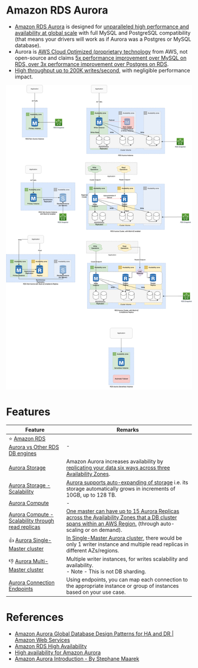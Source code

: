 # Amazon RDS Aurora
- [Amazon RDS Aurora](https://aws.amazon.com/rds/aurora/) is designed for [unparalleled high performance and availability at global scale](../../../../1_HLDDesignComponents/0_SystemGlossaries/Scalability/LatencyThroughput.md) with full MySQL and PostgreSQL compatibility (that means your drivers will work as if Aurora was a Postgres or MySQL database).
- Aurora is [AWS Cloud Optimized (proprietary technology](https://aws.amazon.com/rds/aurora/) from AWS, not open-source and claims [5x performance improvement over MySQL on RDS, over 3x performance improvement over Postgres on RDS](../../../../1_HLDDesignComponents/0_SystemGlossaries/Scalability/LatencyThroughput.md).
- [High throughput up to 200K writes/second](../../../../1_HLDDesignComponents/0_SystemGlossaries/Scalability/LatencyThroughput.md), with negligible performance impact.

![img.png](../assests/Multi-AZ/RDS-Multi-AZ-Replica.drawio.png)

# Features

| Feature                                                                                                                                   | Remarks                                                                                                                                                                                                                                               |
|-------------------------------------------------------------------------------------------------------------------------------------------|-------------------------------------------------------------------------------------------------------------------------------------------------------------------------------------------------------------------------------------------------------|
| :star: [Amazon RDS Aurora vs Other RDS DB engines](../AmazonAuroraVsOtherDBEngines.md)                                                    | -                                                                                                                                                                                                                                                     |
| [Aurora Storage](https://aws.amazon.com/rds/aurora/pricing/)                                                                              | Amazon Aurora increases availability by [replicating your data six ways across three Availability Zones]().                                                                                                                                           |
| [Aurora Storage - Scalability](https://aws.amazon.com/about-aws/whats-new/2020/10/amazon-aurora-enables-dynamic-resizing-database-storage-space/) | [Aurora supports auto-expanding of storage](https://aws.amazon.com/about-aws/whats-new/2020/10/amazon-aurora-enables-dynamic-resizing-database-storage-space/) i.e. its storage automatically grows in increments of 10GB, up to 128 TB.              |
| [Aurora Compute](https://aws.amazon.com/rds/aurora/pricing/)                                                                              | -                                                                                                                                                                                                                                                     |
| [Aurora Compute - Scalability through read replicas](../RDSReadReplicas.md)                                                                  | [One master can have up to 15 Aurora Replicas across the Availability Zones that a DB cluster spans within an AWS Region.](https://docs.aws.amazon.com/AmazonRDS/latest/AuroraUserGuide/Aurora.Replication.html) (through auto-scaling or on demand). |
| :+1: [Aurora Single-Master cluster](https://docs.aws.amazon.com/AmazonRDS/latest/AuroraUserGuide/AuroraMySQL.Replication.html)            | [In Single-Master Aurora cluster](https://docs.aws.amazon.com/AmazonRDS/latest/AuroraUserGuide/AuroraMySQL.Replication.html), there would be only 1 writer instance and multiple read replicas in different AZs/regions.                              |
| :-1: [Aurora Multi-Master cluster](AuroraMultiMasterCluster.md)                                                                           | Multiple writer instances, for writes scalability and availability. <br/>- Note - This is not DB sharding.                                                                                                                                       |
| [Aurora Connection Endpoints](https://docs.aws.amazon.com/AmazonRDS/latest/AuroraUserGuide/Aurora.Overview.Endpoints.html)                | Using endpoints, you can map each connection to the appropriate instance or group of instances based on your use case.                                                                                                                                                                                                                                                      |

# References
- [Amazon Aurora Global Database Design Patterns for HA and DR | Amazon Web Services](https://www.youtube.com/watch?v=bbiWciJSouY)
- [Amazon RDS High Availability](https://aws.amazon.com/rds/ha/)
- [High availability for Amazon Aurora](https://docs.aws.amazon.com/AmazonRDS/latest/AuroraUserGuide/Concepts.AuroraHighAvailability.html)
- [Amazon Aurora Introduction - By Stephane Maarek](https://www.youtube.com/watch?v=ZCt3ctVfGIk)
